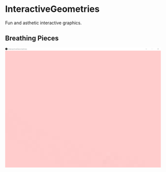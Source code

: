 # InteractiveGeometries
Fun and asthetic interactive graphics.

## Breathing Pieces
<img src="DemoGifs/InteractiveGeometrics-BreathingPieces.gif" width="600">
